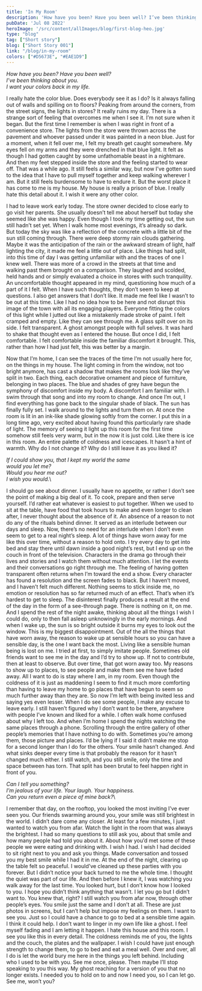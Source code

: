 ```yaml
---
title: 'In My Room'
description: 'How have you been? Have you been well? I’ve been thinking about you. I want your colors back in my life.'
pubDate: 'Jul 08 2022'
heroImage: '/src/content/allImages/blog/first-blog-heo.jpg'
type: "blog"
tag: ["Short story"]
blog: ["Short Story 001"]
link: "/blog/in-my-room"
colors: ["#D5673E", "#EAE1D9"]
---
```


_How have you been? Have you been well?_\
_I’ve been thinking about you._\
_I want your colors back in my life._

I really hate the color blue. Does everybody see it as I do? Is it always falling out of walls and spilling on to floors? Peaking from around the corners, from the street signs, the lights in stores? It really ruins my day. There is a strange sort of feeling that overcomes me when I see it. I’m not sure when it began. But the first time I remember is when I was right in front of a convenience store. The lights from the store were thrown across the pavement and whoever passed under it was painted in a neon blue. Just for a moment, when it fell over me, I felt my breath get caught somewhere. My eyes fell on my arms and they were drenched in that blue light. It felt as though I had gotten caught by some unfathomable beast in a nightmare. And then my feet stepped inside the store and the feeling started to wear off. That was a while ago. It still feels a similar way, but now I’ve gotten sued to the idea that I have to pull myself together and keep walking wherever I am. But it still feels burdensome to have to endure it. But the worst place it has come to me is my house. My house is really a prison of blue. I really hate this detail about it. I wish it were any other color.

I had to leave work early today. The store owner decided to close early to go visit her parents. She usually doesn’t tell me about herself but today she seemed like she was happy. Even though I took my time getting out, the sun still hadn’t set yet. When I walk home most evenings, it’s already so dark. But today the sky was like a reflection of the concrete with a little bit of the sun still coming through. There were deep stormy rain clouds gathering. Maybe it was the anticipation of the rain or the awkward stream of light, half lighting the city, it made me feel a little out of place. Like things had split, into this time of day I was getting unfamiliar with and the traces of one I knew well. There was more of a crowd in the streets at that time and walking past them brought on a comparison. They laughed and scolded, held hands and or simply evaluated a choice in stores with such tranquility. An uncomfortable thought appeared in my mind, questioning how much of a part of it I felt. When I have such thoughts, they don’t seem to keep at questions. I also get answers that I don’t like. It made me feel like I wasn’t to be out at this time. Like I had no idea how to be here and not disrupt this image of the town with all its engaging players. Everyone fitting the colors of this light while I jutted out like a mistakenly made stroke of paint. I felt cramped and empty. Like they can see through me. A glass spilt over on its side. I felt transparent. A ghost amongst people with full selves. It was hard to shake that thought even as I entered the house. But once I did, I felt comfortable. I felt comfortable inside the familiar discomfort it brought. This, rather than how I had just felt, this was better by a margin.

Now that I’m home, I can see the traces of the time I’m not usually here for, on the things in my house. The light coming in from the window, not too bright anymore, has cast a shadow that makes the rooms look like they’ve split in two. Each thing, each decorative ornament and piece of furniture, belonging in two places. The blue and shades of grey have begun the symphony of discomfort inside my body. A discomfort I am familiar with. I swim through that song and into my room to change. And once I’m out, I find everything has gone back to the singular shade of black. The sun has finally fully set. I walk around to the lights and turn them on. At once the room is lit in an ink-like shade glowing softly from the corner. I put this in a long time ago, very excited about having found this particularly rare shade of light. The memory of seeing it light up this room for the first time somehow still feels very warm, but in the now it is just cold. Like there is ice in this room. An entire palette of coldness and icescapes. It hasn’t a hint of warmth. Why do I not change it? Why do I still leave it as you liked it?

_If I could show you, that I kept my world the same_\
_would you let me?_\
_Would you hear me out?_\
_I wish you would._\

I should go see about dinner. I usually have no appetite, or rather I don’t see the point of making a big deal of it. To cook, prepare and then serve yourself. I’d rather eat whatever is easiest to put together. When we used to sit at the table, have food that took hours to make and even longer to clean after, I never thought about the absence of it. An absence of a reason to not do any of the rituals behind dinner. It served as an interlude between our days and sleep. Now, there’s no need for an interlude when I don’t even seem to get to a real night’s sleep. A lot of things have worn away for me like this over time, without a reason to hold onto. I try every day to get into bed and stay there until dawn inside a good night’s rest, but I end up on the couch in front of the television. Characters in the drama go through their lives and stories and I watch them without much attention. I let the events and their conversations go right through me. The feeling of having gotten transparent often returns when I’m toward the end a show. Every character has found a resolution and the screen fades to black. But I haven’t moved, and I haven’t felt much different. Nothing seems to stick inside me, no emotion or resolution has so far returned much of an effect. That’s when it’s hardest to get to sleep. The disinterest finally produces a result at the end of the day in the form of a see-through page. There is nothing on it, on me. And I spend the rest of the night awake, thinking about all the things I wish I could do, only to then fall asleep unknowingly in the early mornings. And when I wake up, the sun is so bright outside it burns my eyes to look out the window. This is my biggest disappointment. Out of the all the things that have worn away, the reason to wake up at sensible hours so you can have a sensible day, is the one I want back the most. Living like a sensible human being is lost on me. I tried at first, to simply imitate people. Sometimes old friends want to see me in the day and I’d try to show up. If not to contribute, then at least to observe. But over time, that got worn away too. My reasons to show up to places, to see people and make them see me have faded away. All I want to do is stay where I am, in my room. Even though the coldness of it is just as maddening I seem to find it much more comforting than having to leave my home to go places that have begun to seem so much further away than they are. So now I’m left with being invited less and saying yes even lesser. When I do see some people, I make any excuse to leave early. I still haven’t figured why I don’t want to be there, anywhere with people I’ve known and liked for a while. I often walk home confused about why I left too. And when I’m home I spend the nights watching the same places through a phone. Scrolling through the entire gallery of other people’s memories that I have nothing to do with. Sometimes you’re among them, those picture and places. I’d be lying if I said it didn’t make me stop for a second longer than I do for the others. Your smile hasn’t changed. And what sinks deeper every time is that probably the reason for it hasn’t changed much either. I still watch, and you still smile, only the time and space between has torn. That split has been brutal to feel happen right in front of you.

_Can I tell you something?_\
_I’m jealous of your life. Your laugh. Your happiness._\
_Can you return even a piece of mine back?_\

I remember that day, on the rooftop, you looked the most inviting I’ve ever seen you. Our friends swarming around you, your smile was still brightest in the world. I didn’t dare come any closer. At least for a few minutes, I just wanted to watch you from afar. Watch the light in the room that was always the brightest. I had so many questions to still ask you, about that smile and how many people had told you about it. About how you’d met some of these people we were eating and drinking with. I wish I had. I wish I had decided to sit right next to you and ask you things. Made conversation and tossed you my best smile while I had it in me. 
At the end of the night, clearing up the table felt so peaceful. I would’ve cleaned up these parties with you forever. But I didn’t notice your back turned to me the whole time. I thought the quiet was part of our life. And then before I knew it, I was watching you walk away for the last time. You looked hurt, but I don’t know how I looked to you. I hope you didn’t think anything that wasn’t. I let you go but I didn’t want to. You knew that, right? I still watch you from afar now, through other people’s eyes. You smile just the same and I don’t at all. These are just photos in screens, but I can’t help but impose my feelings on them. 
I want to see you. Just so I could have a chance to go to bed at a sensible time again. I think it could help. I don’t want to linger in my own life like a ghost. I feel myself fading and I am letting it happen. I hate this house and this room. I see you like this in every detail. The coldness reminds me of you, the lights and the couch, the plates and the wallpaper. I wish I could have just enough strength to change them, to go to bed and eat a meal well. Over and over, all I do is let the world bury me here in the things you left behind. Including who I used to be with you. See me once, please. Then maybe I’ll stop speaking to you this way. My ghost reaching for a version of you that no longer exists. I needed you to hold on to and now I need you, so I can let go. See me, won’t you?


